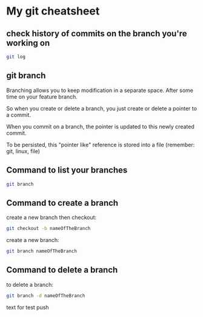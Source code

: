 # My git cheatsheet

## check history of commits on the branch you're working on

```sh 
git log 
```
## git branch

Branching allows you to keep modification in a separate space. After some time on your feature branch.

So when you create or delete a branch, you just create or delete a pointer to a commit.

When you commit on a branch, the pointer is updated to this newly created commit.

To be persisted, this "pointer like" reference is stored into a file (remember: git, linux, file)

## Command to list your branches

```sh 
git branch
```
## Command to create a branch

create a new branch then checkout:
```sh 
git checkout -b nameOfTheBranch
```

create a new branch:
```sh 
git branch nameOfTheBranch 
```

## Command to delete a branch

to delete a branch:

```sh 
git branch -d nameOfTheBranch
```
text for test push
